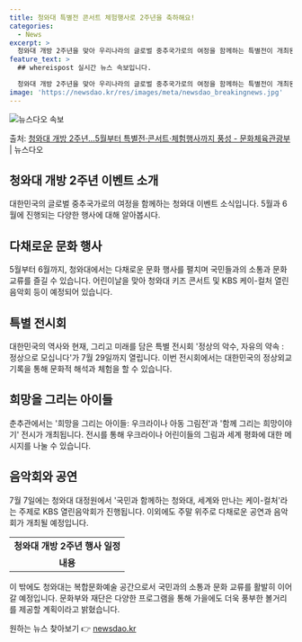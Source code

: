 ```yaml
---
title: 청와대 특별전 콘서트 체험행사로 2주년을 축하해요!
categories:
  - News
excerpt: >
  청와대 개방 2주년을 맞아 우리나라의 글로벌 중추국가로의 여정을 함께하는 특별전이 개최된다. 또, 5월 5일…
feature_text: >
  ## whereispost 실시간 뉴스 속보입니다.

  청와대 개방 2주년을 맞아 우리나라의 글로벌 중추국가로의 여정을 함께하는 특별전이 개최된다. 또, 5월 5일…
image: 'https://newsdao.kr/res/images/meta/newsdao_breakingnews.jpg'
---
```


![뉴스다오 속보](https://newsdao.kr/res/images/meta/newsdao_breakingnews.jpg)

<p>출처: <a href="https://newsdao.kr/3707" rel="dofollow">청와대 개방 2주년…5월부터 특별전·콘서트·체험행사까지 풍성  - 문화체육관광부</a> | 뉴스다오</p>

<h2 data-ke-size="size26">청와대 개방 2주년 이벤트 소개</h2>
<p data-ke-size="size16">대한민국의 글로벌 중추국가로의 여정을 함께하는 청와대 이벤트 소식입니다. 5월과 6월에 진행되는 다양한 행사에 대해 알아봅시다.</p>

<h2 data-ke-size="size24">다채로운 문화 행사</h2>
<p data-ke-size="size16">5월부터 6월까지, 청와대에서는 다채로운 문화 행사를 펼치며 국민들과의 소통과 문화 교류를 즐길 수 있습니다. 어린이날을 맞아 청와대 키즈 콘서트 및 KBS 케이-컬처 열린음악회 등이 예정되어 있습니다.</p>

<h2 data-ke-size="size24">특별 전시회</h2>
<p data-ke-size="size16">대한민국의 역사와 현재, 그리고 미래를 담은 특별 전시회 '정상의 악수, 자유의 약속 : 정상으로 모십니다'가 7월 29일까지 열립니다. 이번 전시회에서는 대한민국의 정상외교 기록을 통해 문화적 해석과 체험을 할 수 있습니다.</p>

<h2 data-ke-size="size24">희망을 그리는 아이들</h2>
<p data-ke-size="size16">춘추관에서는 '희망을 그리는 아이들: 우크라이나 아동 그림전'과 '함께 그리는 희망이야기' 전시가 개최됩니다. 전시를 통해 우크라이나 어린이들의 그림과 세계 평화에 대한 메시지를 나눌 수 있습니다.</p>

<h2 data-ke-size="size24">음악회와 공연</h2>
<p data-ke-size="size16">7월 7일에는 청와대 대정원에서 '국민과 함께하는 청와대, 세계와 만나는 케이-컬처'라는 주제로 KBS 열린음악회가 진행됩니다. 이외에도 주말 위주로 다채로운 공연과 음악회가 개최될 예정입니다.</p>

<table>
	<tr>
		<td style="text-align: center; height: 17px;"><b>청와대 개방 2주년 행사 일정</b></td>
	</tr>
	<tr>
		<td style="text-align: center; height: 17px;"><b>내용</b></td>
	</tr>
</table>

<p data-ke-size="size16">이 밖에도 청와대는 복합문화예술 공간으로서 국민과의 소통과 문화 교류를 활발히 이어갈 예정입니다. 문화부와 재단은 다양한 프로그램을 통해 가을에도 더욱 풍부한 볼거리를 제공할 계획이라고 밝혔습니다.</p>
 

원하는 뉴스 찾아보기 👉 <a href="https://newsdao.kr" rel="dofollow">newsdao.kr</a>


